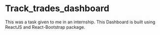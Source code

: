 # Track_trades_dashboard

This was a task given to me in an internship.
This Dashboard is built using ReactJS and React-Bootstrap package.
